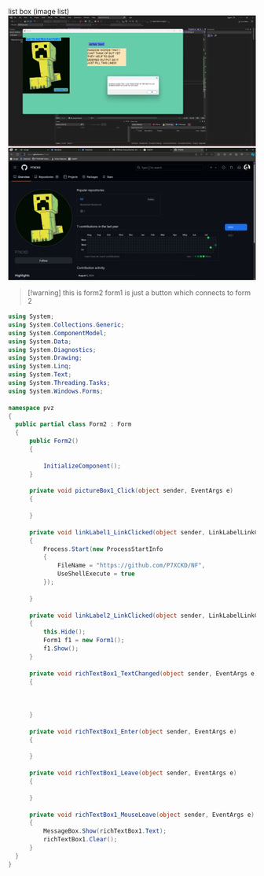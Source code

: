 list box (image list)
![image](.attachments/3616a74f7fca3e3289b56b000c6cc9c111f4f536.png) 
![image](.attachments/523463be315c3752ea5fc9e3dd05a2e31ecb87bd.png) 
  > [!warning] this is form2 
  >  form1 is just a button which connects to form 2
  ```csharp
  using System;
using System.Collections.Generic;
using System.ComponentModel;
using System.Data;
using System.Diagnostics;
using System.Drawing;
using System.Linq;
using System.Text;
using System.Threading.Tasks;
using System.Windows.Forms;

namespace pvz
{
    public partial class Form2 : Form
    {
        public Form2()
        {
       
            InitializeComponent();
        }

        private void pictureBox1_Click(object sender, EventArgs e)
        {

        }

        private void linkLabel1_LinkClicked(object sender, LinkLabelLinkClickedEventArgs e)
        {
            Process.Start(new ProcessStartInfo
            {
                FileName = "https://github.com/P7XCKD/NF",
                UseShellExecute = true
            });

        }

        private void linkLabel2_LinkClicked(object sender, LinkLabelLinkClickedEventArgs e)
        {
            this.Hide();
            Form1 f1 = new Form1();
            f1.Show();
        }

        private void richTextBox1_TextChanged(object sender, EventArgs e)
        {
          
            

        }

        private void richTextBox1_Enter(object sender, EventArgs e)
        {
            
        }

        private void richTextBox1_Leave(object sender, EventArgs e)
        {
            
        }

        private void richTextBox1_MouseLeave(object sender, EventArgs e)
        {
            MessageBox.Show(richTextBox1.Text);
            richTextBox1.Clear();
        }
    }
}
  ```